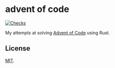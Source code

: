 # advent of code

[![Checks](https://img.shields.io/github/actions/workflow/status/norskeld/aoc/checks.yml?style=flat-square&colorA=22272d&colorB=22272d&label=checks)](https://github.com/norskeld/aoc/actions/workflows/checks.yml)

My attempts at solving [Advent of Code](https://adventofcode.com) using Rust.

## License

[MIT](LICENSE).
